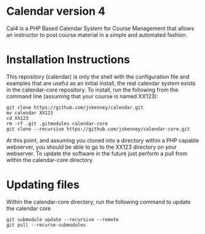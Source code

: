 # Calendar version 4
Cal4 is a PHP Based Calendar System for Course Management that allows an instructor to post course material in a simple and automated fashion.

# Installation Instructions
This repository (calendar) is only the shell with the configuration file and examples that are useful as an initial install, the real calendar system exists in the calendar-core repository.  To install, run the following from the command line (assuming that your course is named XX123):

```
git clone https://github.com/jskenney/calendar.git
mv calendar XX123
cd XX123
rm -rf .git .gitmodules calendar-core
git clone --recursive https://github.com/jskenney/calendar-core.git
```

At this point, and assuming you cloned into a directory within a PHP capable webserver, you should be able to go to the XX123 directory on your webserver.  To update the software in the future just perform a pull from within the calendar-core directory.

# Updating files
Within the calendar-core directory, run the following command to update the calendar core
```
git submodule update --recursive --remote
git pull --recurse-submodules
```
